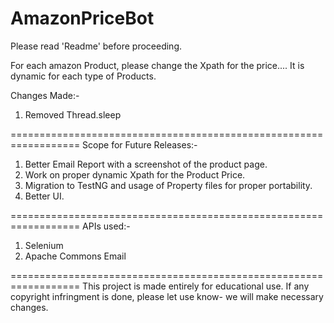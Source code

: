 # AmazonPriceBot
Please read 'Readme' before proceeding.

For each amazon Product, please change the Xpath for the price.... It is dynamic for each type of Products.

Changes Made:-
1. Removed Thread.sleep

==================================================================
Scope for Future Releases:-
1. Better Email Report with a screenshot of the product page.
2. Work on proper dynamic Xpath for the Product Price.
3. Migration to TestNG and usage of Property files for proper portability.
4. Better UI.

==================================================================
APIs used:-
1. Selenium
2. Apache Commons Email

==================================================================
This project is made entirely for educational use.
If any copyright infringment is done, please let use know- we will make necessary changes.

